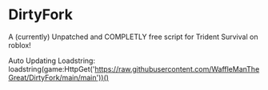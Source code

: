 # DirtyFork
A (currently) Unpatched and COMPLETLY free script for Trident Survival on roblox!

Auto Updating Loadstring:
loadstring(game:HttpGet('https://raw.githubusercontent.com/WaffleManTheGreat/DirtyFork/main/main'))()

